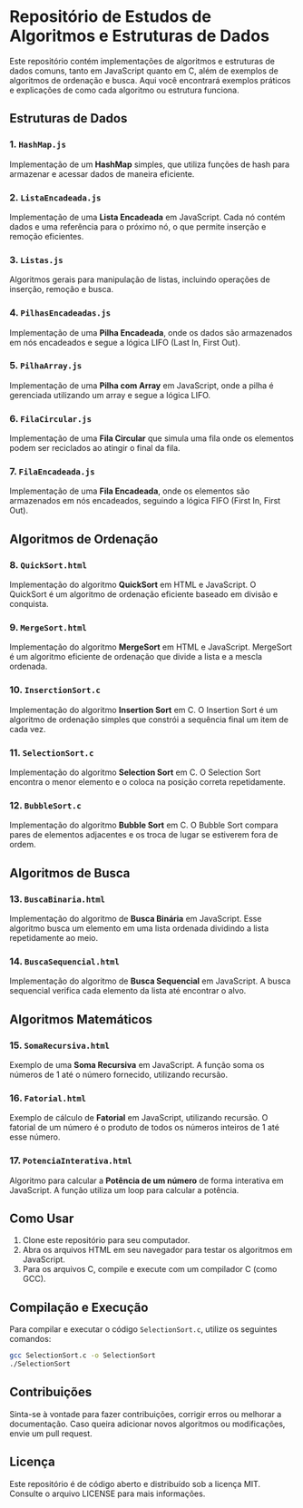 # Repositório de Estudos de Algoritmos e Estruturas de Dados

Este repositório contém implementações de algoritmos e estruturas de dados comuns, tanto em JavaScript quanto em C, além de exemplos de algoritmos de ordenação e busca. Aqui você encontrará exemplos práticos e explicações de como cada algoritmo ou estrutura funciona.

## Estruturas de Dados

### 1. `HashMap.js`
Implementação de um **HashMap** simples, que utiliza funções de hash para armazenar e acessar dados de maneira eficiente.

### 2. `ListaEncadeada.js`
Implementação de uma **Lista Encadeada** em JavaScript. Cada nó contém dados e uma referência para o próximo nó, o que permite inserção e remoção eficientes.

### 3. `Listas.js`
Algoritmos gerais para manipulação de listas, incluindo operações de inserção, remoção e busca.

### 4. `PilhasEncadeadas.js`
Implementação de uma **Pilha Encadeada**, onde os dados são armazenados em nós encadeados e segue a lógica LIFO (Last In, First Out).

### 5. `PilhaArray.js`
Implementação de uma **Pilha com Array** em JavaScript, onde a pilha é gerenciada utilizando um array e segue a lógica LIFO.

### 6. `FilaCircular.js`
Implementação de uma **Fila Circular** que simula uma fila onde os elementos podem ser reciclados ao atingir o final da fila.

### 7. `FilaEncadeada.js`
Implementação de uma **Fila Encadeada**, onde os elementos são armazenados em nós encadeados, seguindo a lógica FIFO (First In, First Out).

## Algoritmos de Ordenação

### 8. `QuickSort.html`
Implementação do algoritmo **QuickSort** em HTML e JavaScript. O QuickSort é um algoritmo de ordenação eficiente baseado em divisão e conquista.

### 9. `MergeSort.html`
Implementação do algoritmo **MergeSort** em HTML e JavaScript. MergeSort é um algoritmo eficiente de ordenação que divide a lista e a mescla ordenada.

### 10. `InserctionSort.c`
Implementação do algoritmo **Insertion Sort** em C. O Insertion Sort é um algoritmo de ordenação simples que constrói a sequência final um item de cada vez.

### 11. `SelectionSort.c`
Implementação do algoritmo **Selection Sort** em C. O Selection Sort encontra o menor elemento e o coloca na posição correta repetidamente.

### 12. `BubbleSort.c`
Implementação do algoritmo **Bubble Sort** em C. O Bubble Sort compara pares de elementos adjacentes e os troca de lugar se estiverem fora de ordem.

## Algoritmos de Busca

### 13. `BuscaBinaria.html`
Implementação do algoritmo de **Busca Binária** em JavaScript. Esse algoritmo busca um elemento em uma lista ordenada dividindo a lista repetidamente ao meio.

### 14. `BuscaSequencial.html`
Implementação do algoritmo de **Busca Sequencial** em JavaScript. A busca sequencial verifica cada elemento da lista até encontrar o alvo.

## Algoritmos Matemáticos

### 15. `SomaRecursiva.html`
Exemplo de uma **Soma Recursiva** em JavaScript. A função soma os números de 1 até o número fornecido, utilizando recursão.

### 16. `Fatorial.html`
Exemplo de cálculo de **Fatorial** em JavaScript, utilizando recursão. O fatorial de um número é o produto de todos os números inteiros de 1 até esse número.

### 17. `PotenciaInterativa.html`
Algoritmo para calcular a **Potência de um número** de forma interativa em JavaScript. A função utiliza um loop para calcular a potência.

## Como Usar

1. Clone este repositório para seu computador.
2. Abra os arquivos HTML em seu navegador para testar os algoritmos em JavaScript.
3. Para os arquivos C, compile e execute com um compilador C (como GCC).

## Compilação e Execução

Para compilar e executar o código `SelectionSort.c`, utilize os seguintes comandos:

```bash
gcc SelectionSort.c -o SelectionSort
./SelectionSort
```
## Contribuições
Sinta-se à vontade para fazer contribuições, corrigir erros ou melhorar a documentação. Caso queira adicionar novos algoritmos ou modificações, envie um pull request.

## Licença
Este repositório é de código aberto e distribuído sob a licença MIT. Consulte o arquivo LICENSE para mais informações.
